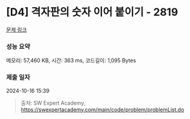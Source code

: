 # [D4] 격자판의 숫자 이어 붙이기 - 2819 

[문제 링크](https://swexpertacademy.com/main/code/problem/problemDetail.do?contestProbId=AV7I5fgqEogDFAXB) 

### 성능 요약

메모리: 57,460 KB, 시간: 363 ms, 코드길이: 1,095 Bytes

### 제출 일자

2024-10-16 15:39



> 출처: SW Expert Academy, https://swexpertacademy.com/main/code/problem/problemList.do